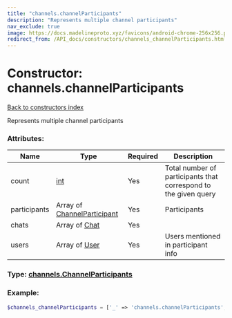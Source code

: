 ```yaml
---
title: "channels.channelParticipants"
description: "Represents multiple channel participants"
nav_exclude: true
image: https://docs.madelineproto.xyz/favicons/android-chrome-256x256.png
redirect_from: /API_docs/constructors/channels_channelParticipants.html
---
```

# Constructor: channels.channelParticipants  
[Back to constructors index](/API_docs/constructors/index.md)



Represents multiple channel participants

### Attributes:

| Name     |    Type       | Required | Description |
|----------|---------------|----------|-------------|
|count|[int](/API_docs/types/int.md) | Yes|Total number of participants that correspond to the given query|
|participants|Array of [ChannelParticipant](/API_docs/types/ChannelParticipant.md) | Yes|Participants|
|chats|Array of [Chat](/API_docs/types/Chat.md) | Yes|
|users|Array of [User](/API_docs/types/User.md) | Yes|Users mentioned in participant info|



### Type: [channels.ChannelParticipants](/API_docs/types/channels.ChannelParticipants.md)


### Example:

```php
$channels_channelParticipants = ['_' => 'channels.channelParticipants', 'count' => int, 'participants' => [ChannelParticipant, ChannelParticipant], 'chats' => [Chat, Chat], 'users' => [User, User]];
```  
